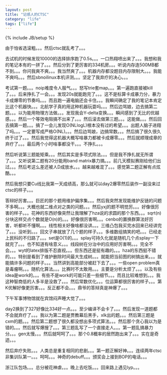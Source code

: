 ```yaml
---
layout: post
title: "记感人的CTSC"
category: "life"
tags: ["life"]
---
```

{% include JB/setup %}

由于怕省选滚粗。。。然后ctsc就乱考了。。。

去试机的时候发现10000的选择排序跑了0.5s。。。一口热翔喷出来了。。。我想和我的笔记本有的一拼了。。。然后分到了更厉害的334机房。。。听说内存连500MB都不到。。。你问我爽不爽。。。我当然爽了。。。机器内存都没题目内存限制大。。。我能不爽吗。。。然后sbnoilinux本机评测。。。坚定了我弃疗的决心。。。

考试第一题。。。noip难度令人服气。。。怒写trie套map。。。第一遍跑直接被kill了。。。后来挣扎了一会。。。发现20s就能跑完了。。。这不是标算卡成暴力分，暴力卡成爆零的节奏吗。。。而且跑一遍电脑还会卡住。。。我瞬间确定了我的笔记本肯定比这个机器快。。。北航学子真的用这种机器玩耍吗。。。然后边骂娘，边去搞第二题。。。以为能用物理方法做。。。发现我会Y-delta变换。。。瞬间感到了无比的优越感。。。然后一个等效电阻搞不出来了。。。然后滚去做第三题。。。这能做。。。然后回去搞第一题。。。搞了一会儿发现O(NLlogL)根本没有过的希望。。。出题人脑子进翔了吗。。。一定要写成严格O(NL)。。。然后边骂娘，边搞常数。。。然后搞了很久很久终于过了。。。然后我觉得这机器大概写啥暴力都被卡成爆零。。。然后就顺理成章的弃疗了。。。最后两个小时啥事都没干。。。不挣扎。。。

然后听说第三题能矩乘。。。然后其实是多项式除法。。。但是我不挣扎就无所谓了。。。又听说第二题有20分能用band matrix暴力搞。。。前几天模拟赛刚给他们出过。。。然后考这么差还被人D成放水。。。越来越难混了。。。感觉第二题正解有点炫酷。。。

然后我想只要Cu线比我第一天成绩高，那么就可以day2爆零然后装作一副没来过ctsc的样子。。。

答辩好厉害。。。巨匠的那个题用维护偏序集。。。然后我突然发现能维护反链的问题不多啊。。。大概也就二维点对之类的问题。。。然后yxj的题不明觉厉。。。好像很厉害的样子。。。花神的东西好像突然让我理解了hza说的求圆的那个东西。。。sqrt(n)分块这样交点个数就是O(n)的。。。好像很厉害啊。。。cenbo的置换群算法好厉害，听都听不懂啊。。。线性相关好像啥都没讲。。。三维凸包我买完水回来已经讲完了。。。没听到。。。回文子串就放了几个题的样子。。。多维数组搞笑的吧。。。已经走上民科的不归路了。。。set是O(1)的。。。splay可持久化就是随机几个点splay一下就完了。。。也不知道有啥意义。。。线段树在分治中的应用好厉害啊。。。完全不会。。。wyt的latex排版不忍直视。。。但东西还是挺有趣的。。。hza的东西挺不错的。。。特别是看到了维护删除时间最大生成树。。。就能把当前图的树搞出来。。。就能搞许多问题的样子。。。当然讲到高能部分被赶下去了。。。一些open problem真是毒瘤啊。。。随机化算法。。。比赛时不太敢用。。。主要是分析太烦了。。。以及有些idea是work的。。。有些不是work的可能只差一些细节。。。而且比较难想到。。。我这种智商低的人多半是没救了。。。然后常数优化。。。位运算都很厉害的样子。。。第K优解好像更厉害。。。反正都不会。。。鼎爷的答辩真是神爆了。。。

下午军事博物馆就在宾馆闷声睡大觉了。。。

day2换到了327好像比334好一点。。。至少编译不会卡了。。。然后发现一道题都不会就弃疗了。。。我以为第二题是贾教幕后黑手，xlk出的题。。。然后第三题是cxm的题。。。然后第二题想了很久都没想出多项式算法。。。然后那个贪心我以为是错的。。。然后就写爆搜了。。。第三题乱写了一个直接走人。。。第一题乱搞暴力分。。。gen太慢。。。然后就呵呵了。。。那个0.8概率的居然跑出来了。。。实在是奇迹。。。

然后弃疗失败。。。人类总是重复相同的悲剧。。。第一题正解好神。。。连续两年ctsc非集训队第一。。。呵呵。。。神奇的debuff。。。颁奖会上接到BOP的电话。。。

浙江队包场。。。总分被花神虐。。。晚上去吃饭。。。回来路上遇见lyp。。。